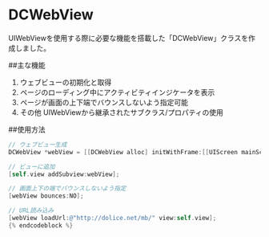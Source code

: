 DCWebView
========================

UIWebViewを使用する際に必要な機能を搭載した「DCWebView」クラスを作成しました。

##主な機能

1. ウェブビューの初期化と取得
2. ページのローディング中にアクティビティインジケータを表示
3. ページが画面の上下端でバウンスしないよう指定可能
4. その他 UIWebViewから継承されたサブクラス/プロパティの使用

##使用方法

```objective-c
// ウェブビュー生成
DCWebView *webView = [[DCWebView alloc] initWithFrame:[[UIScreen mainScreen] applicationFrame]];

// ビューに追加
[self.view addSubview:webView];

// 画面上下の端でバウンスしないよう指定
[webView bounces:NO];

// URL読み込み
[webView loadUrl:@"http://dolice.net/mb/" view:self.view];
{% endcodeblock %}
```
